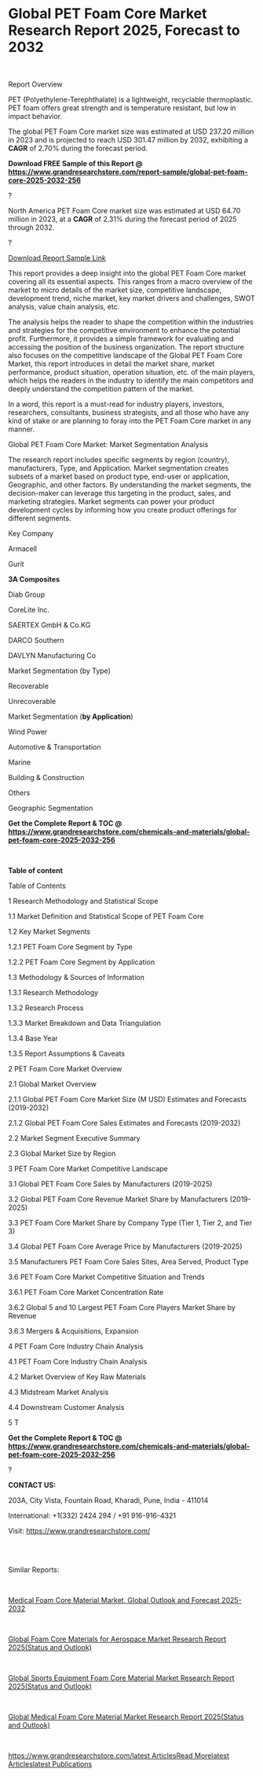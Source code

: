 <h1>Global PET Foam Core Market Research Report 2025, Forecast to 2032</h1><br/><p>Report Overview</p>
 
 
 
 <p>PET (Polyethylene-Terephthalate) is a lightweight, recyclable thermoplastic. PET foam offers great strength and is temperature resistant, but low in impact behavior.</p>
 
 
 
 <p>The global PET Foam Core market size was estimated at USD 237.20 million in 2023 and is projected to reach USD 301.47 million by 2032, exhibiting a <strong>CAGR</strong> of 2.70% during the forecast period.</p>
 
 
 
 <div><b>Download FREE Sample of this Report @ <a href="https://www.grandresearchstore.com/report-sample/global-pet-foam-core-2025-2032-256">https://www.grandresearchstore.com/report-sample/global-pet-foam-core-2025-2032-256</a></b></div>
 
 
 
 <p>? </p>
 
 
 
 <p>North America PET Foam Core market size was estimated at USD 64.70 million in 2023, at a <strong>CAGR</strong> of 2.31% during the forecast period of 2025 through 2032.</p>
 
 
 
 <p>? </p>
 
 
 
 <p><a href="https://www.grandresearchstore.com/mr-admin/report-sample/global-pet-foam-core-2025-2032-256">Download Report Sample Link</a></p>
 
 
 
 <p>This report provides a deep insight into the global PET Foam Core market covering all its essential aspects. This ranges from a macro overview of the market to micro details of the market size, competitive landscape, development trend, niche market, key market drivers and challenges, SWOT analysis, value chain analysis, etc.</p>
 
 
 
 <p>The analysis helps the reader to shape the competition within the industries and strategies for the competitive environment to enhance the potential profit. Furthermore, it provides a simple framework for evaluating and accessing the position of the business organization. The report structure also focuses on the competitive landscape of the Global PET Foam Core Market, this report introduces in detail the market share, market performance, product situation, operation situation, etc. of the main players, which helps the readers in the industry to identify the main competitors and deeply understand the competition pattern of the market.</p>
 
 
 
 <p>In a word, this report is a must-read for industry players, investors, researchers, consultants, business strategists, and all those who have any kind of stake or are planning to foray into the PET Foam Core market in any manner.</p>
 
 
 
 <p>Global PET Foam Core Market: Market Segmentation Analysis</p>
 
 
 
 <p>The research report includes specific segments by region (country), manufacturers, Type, and Application. Market segmentation creates subsets of a market based on product type, end-user or application, Geographic, and other factors. By understanding the market segments, the decision-maker can leverage this targeting in the product, sales, and marketing strategies. Market segments can power your product development cycles by informing how you create product offerings for different segments.</p>
 
 
 
 <p>Key Company</p>
 
 
 
 <p>Armacell</p>
 
 
 
 <p>Gurit</p>
 
 
 
 <p><strong>3A Composites</strong></p>
 
 
 
 <p>Diab Group</p>
 
 
 
 <p>CoreLite Inc.</p>
 
 
 
 <p>SAERTEX GmbH & Co.KG</p>
 
 
 
 <p>DARCO Southern</p>
 
 
 
 <p>DAVLYN Manufacturing Co</p>
 
 
 
 <p>Market Segmentation (by Type)</p>
 
 
 
 <p>Recoverable</p>
 
 
 
 <p>Unrecoverable</p>
 
 
 
 <p>Market Segmentation (<strong>by Application</strong>)</p>
 
 
 
 <p>Wind Power</p>
 
 
 
 <p>Automotive & Transportation</p>
 
 
 
 <p>Marine</p>
 
 
 
 <p>Building & Construction</p>
 
 
 
 <p>Others</p>
 
 
 
 <p>Geographic Segmentation</p>
 
 
 
 <div><b>Get the Complete Report & TOC @ <a href="https://www.grandresearchstore.com/chemicals-and-materials/global-pet-foam-core-2025-2032-256">https://www.grandresearchstore.com/chemicals-and-materials/global-pet-foam-core-2025-2032-256</a></b></div>
 
 
 
 <p><br />
 
 <b>Table of content</b></p>
 
 
 
 <p>Table of Contents<br />
 
 1 Research Methodology and Statistical Scope<br />
 
 1.1 Market Definition and Statistical Scope of PET Foam Core<br />
 
 1.2 Key Market Segments<br />
 
 1.2.1 PET Foam Core Segment by Type<br />
 
 1.2.2 PET Foam Core Segment by Application<br />
 
 1.3 Methodology & Sources of Information<br />
 
 1.3.1 Research Methodology<br />
 
 1.3.2 Research Process<br />
 
 1.3.3 Market Breakdown and Data Triangulation<br />
 
 1.3.4 Base Year<br />
 
 1.3.5 Report Assumptions & Caveats<br />
 
 2 PET Foam Core Market Overview<br />
 
 2.1 Global Market Overview<br />
 
 2.1.1 Global PET Foam Core Market Size (M USD) Estimates and Forecasts (2019-2032)<br />
 
 2.1.2 Global PET Foam Core Sales Estimates and Forecasts (2019-2032)<br />
 
 2.2 Market Segment Executive Summary<br />
 
 2.3 Global Market Size by Region<br />
 
 3 PET Foam Core Market Competitive Landscape<br />
 
 3.1 Global PET Foam Core Sales by Manufacturers (2019-2025)<br />
 
 3.2 Global PET Foam Core Revenue Market Share by Manufacturers (2019-2025)<br />
 
 3.3 PET Foam Core Market Share by Company Type (Tier 1, Tier 2, and Tier 3)<br />
 
 3.4 Global PET Foam Core Average Price by Manufacturers (2019-2025)<br />
 
 3.5 Manufacturers PET Foam Core Sales Sites, Area Served, Product Type<br />
 
 3.6 PET Foam Core Market Competitive Situation and Trends<br />
 
 3.6.1 PET Foam Core Market Concentration Rate<br />
 
 3.6.2 Global 5 and 10 Largest PET Foam Core Players Market Share by Revenue<br />
 
 3.6.3 Mergers & Acquisitions, Expansion<br />
 
 4 PET Foam Core Industry Chain Analysis<br />
 
 4.1 PET Foam Core Industry Chain Analysis<br />
 
 4.2 Market Overview of Key Raw Materials<br />
 
 4.3 Midstream Market Analysis<br />
 
 4.4 Downstream Customer Analysis<br />
 
 5 T</p>
 
 
 
 <div><b>Get the Complete Report & TOC @ <a href="https://www.grandresearchstore.com/chemicals-and-materials/global-pet-foam-core-2025-2032-256">https://www.grandresearchstore.com/chemicals-and-materials/global-pet-foam-core-2025-2032-256</a></b></div>
 
 
 
 <p>? </p>
 
 
 
 <p><b>CONTACT US:</b><br />
 
 203A, City Vista, Fountain Road, Kharadi, Pune, India - 411014<br />
 
 International: +1(332) 2424 294 / +91 916-916-4321<br />
 
 Visit: <a href="https://www.grandresearchstore.com/">https://www.grandresearchstore.com/</a><br />
 
 <br />
 
 <br />
 
 Similar Reports:<br />
 
 <br />
 
 <a href="https://www.grandresearchstore.com/chemicals-and-materials/global-medical-foam-core-material-forecast-2025-2032-337">Medical Foam Core Material Market, Global Outlook and Forecast 2025-2032</a><br />
 
 <br />
 
 <a href="https://www.grandresearchstore.com/chemicals-and-materials/global-foam-core-materials-for-aerospace-2025-562">Global Foam Core Materials for Aerospace Market Research Report 2025(Status and Outlook)</a><br />
 
 <br />
 
 <a href="https://www.grandresearchstore.com/chemicals-and-materials/global-sports-equipment-foam-core-material-2025-381">Global Sports Equipment Foam Core Material Market Research Report 2025(Status and Outlook)</a><br />
 
 <br />
 
 <a href="https://www.grandresearchstore.com/chemicals-and-materials/global-medical-foam-core-material-2025-335">Global Medical Foam Core Material Market Research Report 2025(Status and Outlook)</a><br />
 
 <br />
 
 <a href="https://gyeongbokgung.com">https://www.grandresearchstore.com/</a><a href="https://hallyeomaritime.com">latest Articles</a><a href="https://jingwansa.com">Read More</a><a href="https://nguoiviet.jp/">latest Articles</a><a href="https://www.intelmarketresearch.com/">latest Publications</a></p>